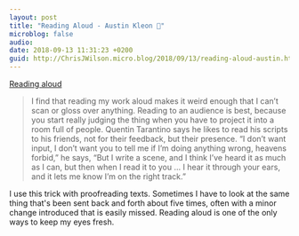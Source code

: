 ```yaml
---
layout: post
title: "Reading Aloud - Austin Kleon 🔗"
microblog: false
audio: 
date: 2018-09-13 11:31:23 +0200
guid: http://ChrisJWilson.micro.blog/2018/09/13/reading-aloud-austin.html
---
```

[Reading aloud](https://austinkleon.com/2018/09/12/reading-aloud/)
>I find that reading my work aloud makes it weird enough that I can’t scan or gloss over anything.
> Reading to an audience is best, because you start really judging the thing when you have to project it into a room full of people. Quentin Tarantino says he likes to read his scripts to his friends, not for their feedback, but their presence. “I don’t want input, I don’t want you to tell me if I’m doing anything wrong, heavens forbid,” he says, “But I write a scene, and I think I’ve heard it as much as I can, but then when I read it to you … I hear it through your ears, and it lets me know I’m on the right track.”

I use this trick with proofreading texts. Sometimes I have to look at the same thing that's been sent back and forth about five times, often with a minor change introduced that is easily missed. Reading aloud is one of the only ways to keep my eyes fresh. 
